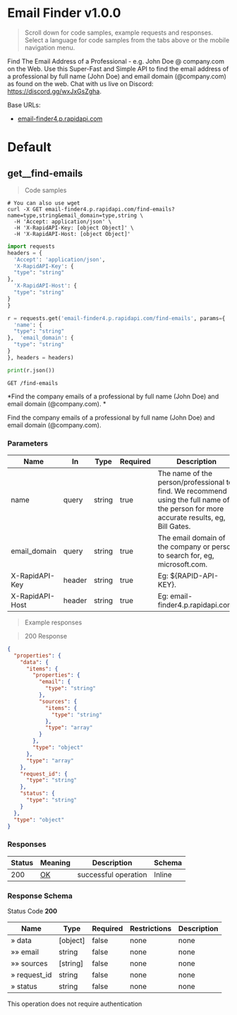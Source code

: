 <!-- Generator: Widdershins v4.0.1 -->

<h1 id="email-finder">Email Finder v1.0.0</h1>

> Scroll down for code samples, example requests and responses. Select a language for code samples from the tabs above or the mobile navigation menu.

Find The Email Address of a Professional - e.g. John Doe @ company.com on the Web. Use this Super-Fast and Simple API to find the email address of a professional by full name (John Doe) and email domain (@company.com) as found on the web. Chat with us live on Discord: https://discord.gg/wxJxGsZgha.  

Base URLs:

* <a href="email-finder4.p.rapidapi.com">email-finder4.p.rapidapi.com</a>

<h1 id="email-finder-default">Default</h1>

## get__find-emails

> Code samples

```shell
# You can also use wget
curl -X GET email-finder4.p.rapidapi.com/find-emails?name=type,string&email_domain=type,string \
  -H 'Accept: application/json' \
  -H 'X-RapidAPI-Key: [object Object]' \
  -H 'X-RapidAPI-Host: [object Object]'

```

```python
import requests
headers = {
  'Accept': 'application/json',
  'X-RapidAPI-Key': {
  "type": "string"
},
  'X-RapidAPI-Host': {
  "type": "string"
}
}

r = requests.get('email-finder4.p.rapidapi.com/find-emails', params={
  'name': {
  "type": "string"
},  'email_domain': {
  "type": "string"
}
}, headers = headers)

print(r.json())

```

`GET /find-emails`

*Find the company emails of a professional by full name (John Doe) and email domain (@company.com). *

Find the company emails of a professional by full name (John Doe) and email domain (@company.com). 

<h3 id="get__find-emails-parameters">Parameters</h3>

|Name|In|Type|Required|Description|
|---|---|---|---|---|
|name|query|string|true|The name of the person/professional to find. We recommend using the full name of the person for more accurate results, eg, Bill Gates. |
|email_domain|query|string|true|The email domain of the company or person to search for, eg, microsoft.com. |
|X-RapidAPI-Key|header|string|true|Eg: ${RAPID-API-KEY}. |
|X-RapidAPI-Host|header|string|true|Eg: email-finder4.p.rapidapi.com. |

> Example responses

> 200 Response

```json
{
  "properties": {
    "data": {
      "items": {
        "properties": {
          "email": {
            "type": "string"
          },
          "sources": {
            "items": {
              "type": "string"
            },
            "type": "array"
          }
        },
        "type": "object"
      },
      "type": "array"
    },
    "request_id": {
      "type": "string"
    },
    "status": {
      "type": "string"
    }
  },
  "type": "object"
}
```

<h3 id="get__find-emails-responses">Responses</h3>

|Status|Meaning|Description|Schema|
|---|---|---|---|
|200|[OK](https://tools.ietf.org/html/rfc7231#section-6.3.1)|successful operation|Inline|

<h3 id="get__find-emails-responseschema">Response Schema</h3>

Status Code **200**

|Name|Type|Required|Restrictions|Description|
|---|---|---|---|---|
|» data|[object]|false|none|none|
|»» email|string|false|none|none|
|»» sources|[string]|false|none|none|
|» request_id|string|false|none|none|
|» status|string|false|none|none|

<aside class="success">
This operation does not require authentication
</aside>

